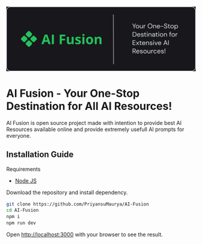 ![banner](./github-assets/banner.jpeg)
# AI Fusion - Your One-Stop Destination for All AI Resources!

AI Fusion is open source project made with intention to provide best AI Resources available online and provide extremely usefull AI prompts for everyone.

## Installation Guide

Requirements
- [Node JS](https://nodejs.org/en)

Download the repository and install dependency.

```bash
git clone https://github.com/PriyansuMaurya/AI-Fusion
cd AI-Fusion
npm i
npm run dev
```

Open [http://localhost:3000](http://localhost:3000) with your browser to see the result.